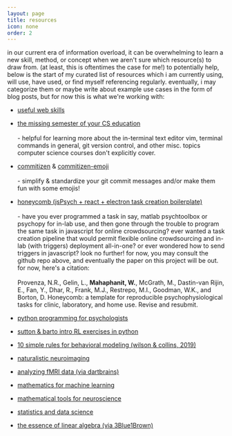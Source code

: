 ```yaml
---
layout: page
title: resources
icon: none
order: 2
---
```


in our current era of information overload, it can be overwhelming to learn a new skill, method, or concept when we aren't sure which resource(s) to draw from. (at least, this is oftentimes the case for me!) to potentially help, below is the start of my curated list of resources which i am currently using, will use, have used, or find myself referencing regularly. eventually, i may categorize them or maybe write about example use cases in the form of blog posts, but for now this is what we're working with:

- [useful web skills](https://andreasbm.github.io/web-skills/)

- [the missing semester of your CS education](https://missing.csail.mit.edu/)
  <br><br>- helpful for learning more about the in-terminal text editor vim, terminal commands in general, git version control, and other misc. topics computer science courses don't explicitly cover.

- [commitizen](http://commitizen.github.io/cz-cli/) & [commitizen-emoji](https://github.com/ngryman/cz-emoji)
  <br><br>- simplify & standardize your git commit messages and/or make them fun with some emojis!

- [honeycomb (jsPsych + react + electron task creation boilerplate)](https://brown-ccv.github.io/honeycomb-docs/)
  <br><br>- have you ever programmed a task in say, matlab psychtoolbox or psychopy for in-lab use, and then gone through the trouble to program the same task in javascript for online crowdsourcing? ever wanted a task creation pipeline that would permit flexible online crowdsourcing and in-lab (with triggers) deployment all-in-one? or ever wondered how to send triggers in javascript? look no further! for now, you may consult the github repo above, and eventually the paper on this project will be out. for now, here's a citation:
  <br><br>Provenza, N.R., Gelin, L., **Mahaphanit, W.**, McGrath, M., Dastin-van Rijin, E., Fan, Y., Dhar, R., Frank, M.J., Restrepo, M.I., Goodman, W.K., and Borton, D. Honeycomb: a template for reproducible psychophysiological tasks for clinic, laboratory, and home use. Revise and resubmit.

- [python programming for psychologists](https://github.com/ContextLab/cs-for-psych)

- [sutton & barto intro RL exercises in python](https://github.com/ShangtongZhang/reinforcement-learning-an-introduction)

- [10 simple rules for behavioral modeling (wilson & collins, 2019)](https://elifesciences.org/articles/49547)

- [naturalistic neuroimaging](http://naturalistic-data.org)

- [analyzing fMRI data (via dartbrains)](https://dartbrains.org)

- [mathematics for machine learning](https://mml-book.github.io/)

- [mathematical tools for neuroscience](https://github.com/ebatty/MathToolsforNeuroscience)

- [statistics and data science](http://theoryandpractice.org/stats-ds-book/intro.html)

- [the essence of linear algebra (via 3Blue1Brown)](https://www.youtube.com/playlist?list=PLZHQObOWTQDPD3MizzM2xVFitgF8hE_ab)
